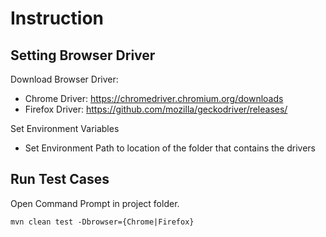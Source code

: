 # Instruction

## Setting Browser Driver

Download Browser Driver:
- Chrome Driver: https://chromedriver.chromium.org/downloads
- Firefox Driver: https://github.com/mozilla/geckodriver/releases/

Set Environment Variables
- Set Environment Path to location of the folder that contains the drivers

## Run Test Cases
Open Command Prompt in project folder.

`mvn clean test -Dbrowser={Chrome|Firefox}`
